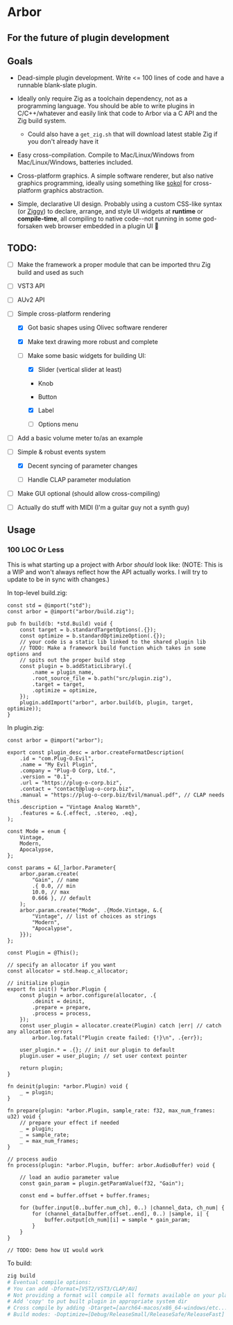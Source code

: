 # Arbor

## For the future of plugin development

## Goals

* Dead-simple plugin development. Write <= 100 lines of code and have a runnable
blank-slate plugin.

* Ideally only require Zig as a toolchain dependency, not as a programming
language. You should be able to write plugins in C/C++/whatever and easily link
that code to Arbor via a C API and the Zig build system.

	* Could also have a `get_zig.sh` that will download latest stable Zig if you
	don't already have it

* Easy cross-compilation. Compile to Mac/Linux/Windows from Mac/Linux/Windows,
batteries included.

* Cross-platform graphics. A simple software renderer, but also native graphics
programming, ideally using something like [sokol](https://github.com/floooh/sokol.git)
for cross-platform graphics abstraction.

* Simple, declarative UI design. Probably using a custom CSS-like syntax (or
[Ziggy](https://github.com/kristoff-it/ziggy.git)) to declare, arrange, and
style UI widgets at **runtime** or **compile-time**, all compiling to native
code--not running in some god-forsaken web browser embedded in a plugin UI 🤮

## TODO:

- [ ] Make the framework a proper module that can be imported thru Zig build and used
as such

- [ ] VST3 API

- [ ] AUv2 API

- [ ] Simple cross-platform rendering

	- [x] Got basic shapes using Olivec software renderer

	- [x] Make text drawing more robust and complete

	- [ ] Make some basic widgets for building UI:

		- [x] Slider (vertical slider at least)
		
		* Knob
		
		* Button
		
		- [x] Label

		- [ ] Options menu

- [ ] Add a basic volume meter to/as an example

- [ ] Simple & robust events system

	- [x] Decent syncing of parameter changes

	- [ ] Handle CLAP parameter modulation

- [ ] Make GUI optional (should allow cross-compiling)

- [ ] Actually do stuff with MIDI (I'm a guitar guy not a synth guy)

## Usage

### 100 LOC Or Less

This is what starting up a project with Arbor *should* look like:
(NOTE: This is a WIP and won't always reflect how the API actually works.
I will try to update to be in sync with changes.)

In top-level build.zig:

```zig
const std = @import("std");
const arbor = @import("arbor/build.zig");

pub fn build(b: *std.Build) void {
	const target = b.standardTargetOptions(.{});
	const optimize = b.standardOptimizeOption(.{});
	// your code is a static lib linked to the shared plugin lib
	// TODO: Make a framework build function which takes in some options and
	// spits out the proper build step
	const plugin = b.addStaticLibrary(.{
		.name = plugin_name,
		.root_source_file = b.path("src/plugin.zig"),
		.target = target,
		.optimize = optimize,
	});
	plugin.addImport("arbor", arbor.build(b, plugin, target, optimize));
}
```

In plugin.zig:

```zig
const arbor = @import("arbor");

export const plugin_desc = arbor.createFormatDescription(
	.id = "com.Plug-O.Evil",
	.name = "My Evil Plugin",
	.company = "Plug-O Corp, Ltd.",
	.version = "0.1",
	.url = "https://plug-o-corp.biz",
	.contact = "contact@plug-o-corp.biz",
	.manual = "https://plug-o-corp.biz/Evil/manual.pdf", // CLAP needs this
	.description = "Vintage Analog Warmth",
	.features = &.{.effect, .stereo, .eq},
);

const Mode = enum {
	Vintage,
	Modern,
	Apocalypse,
};

const params = &[_]arbor.Parameter{
	arbor.param.create(
		"Gain", // name
		.{ 0.0, // min
		10.0, // max
		0.666 }, // default
	);
	arbor.param.create("Mode", .{Mode.Vintage, &.{
		"Vintage", // list of choices as strings
		"Modern",
		"Apocalypse",
	}});
};

const Plugin = @This();

// specify an allocator if you want
const allocator = std.heap.c_allocator;

// initialize plugin 
export fn init() *arbor.Plugin {
	const plugin = arbor.configure(allocator, .{
		.deinit = deinit,
		.prepare = prepare,
		.process = process,
	});
	const user_plugin = allocator.create(Plugin) catch |err| // catch any allocation errors
		arbor.log.fatal("Plugin create failed: {!}\n", .{err});

	user_plugin.* = .{}; // init our plugin to default
	plugin.user = user_plugin; // set user context pointer
		
	return plugin;
}

fn deinit(plugin: *arbor.Plugin) void {
	_ = plugin;
}

fn prepare(plugin: *arbor.Plugin, sample_rate: f32, max_num_frames: u32) void {
	// prepare your effect if needed
	_ = plugin;
	_ = sample_rate;
	_ = max_num_frames;
}

// process audio
fn process(plugin: *arbor.Plugin, buffer: arbor.AudioBuffer) void {

	// load an audio parameter value
	const gain_param = plugin.getParamValue(f32, "Gain");

	const end = buffer.offset + buffer.frames;
	
	for (buffer.input[0..buffer.num_ch], 0..) |channel_data, ch_num| {
	  	for (channel_data[buffer.offset..end], 0..) |sample, i| {
			buffer.output[ch_num][i] = sample * gain_param;
		}
	}
}

// TODO: Demo how UI would work

```

To build:

```sh
zig build
# Eventual compile options:
# You can add -Dformat=[VST2/VST3/CLAP/AU]
# Not providing a format will compile all formats available on your platform
# Add 'copy' to put built plugin in appropriate system dir
# Cross compile by adding -Dtarget=[aarch64-macos/x86_64-windows/etc...]
# Build modes: -Doptimize=[Debug/ReleaseSmall/ReleaseSafe/ReleaseFast]
```

